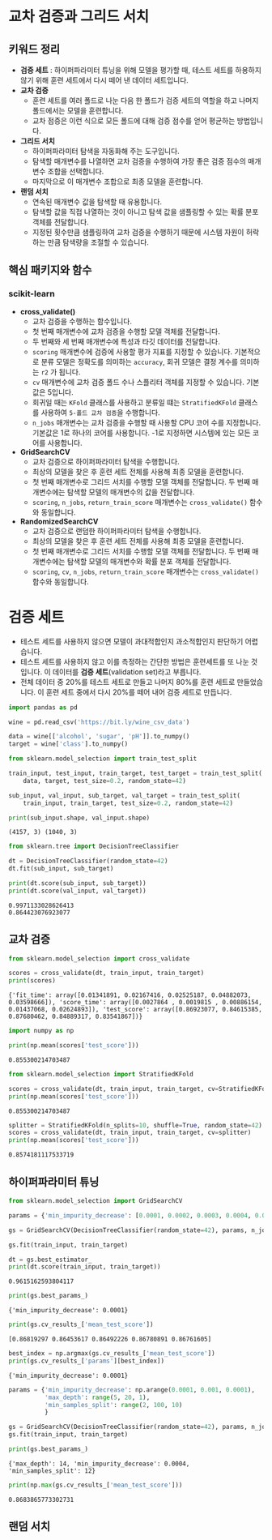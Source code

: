 # 교차 검증과 그리드 서치

## 키워드 정리

- **검증 세트** : 하이퍼파라미터 튜닝을 위해 모델을 평가할 때, 테스트 세트를 하용하지 않기 위해 훈련 세트에서 다시 떼어 낸 데이터 세트입니다.
- **교차 검증**
  - 훈련 세트를 여러 폴드로 나눈 다음 한 폴드가 검증 세트의 역할을 하고 나머지 폴드에서는 모델을 훈련합니다.
  - 교차 점증은 이런 식으로 모든 폴드에 대해 검증 점수를 얻어 평균하는 방법입니다.
- **그리드 서치**
  - 하이퍼파라미터 탐색을 자동화해 주는 도구입니다.
  - 탐색할 매개변수를 나열하면 교차 검증을 수행하여 가장 좋은 검증 점수의 매개변수 조합을 선택합니다.
  - 마지막으로 이 매개변수 조합으로 최종 모델을 훈련합니다.
- **랜덤 서치**
  - 연속된 매개변수 값을 탐색할 때 유용합니다.
  - 탐색할 값을 직접 나열하는 것이 아니고 탐색 값을 샘플링할 수 있는 확률 분포 객체를 전달합니다.
  - 지정된 횟수만큼 샘플링하여 교차 검증을 수행하기 때문에 시스템 자원이 허락하는 만큼 탐색량을 조절할 수 있습니다.

## 핵심 패키지와 함수

### scikit-learn

- **cross_validate()**
  - 교차 검증을 수행하는 함수입니다.
  - 첫 번째 매개변수에 교차 검증을 수행할 모델 객체를 전달합니다.
  - 두 번째와 세 번째 매개변수에 특성과 타깃 데이터를 전달합니다.
  - `scoring` 매개변수에 검증에 사용할 평가 지표를 지정할 수 있습니다. 기본적으로 분류 모델은 정확도를 의미하는 `accuracy`, 회귀 모델은 결정 계수를 의미하는 `r2` 가 됩니다.
  - `cv` 매개변수에 교차 검증 폴드 수나 스플리터 객체를 지정할 수 있습니다. 기본값은 5입니다.
  - 회귀일 때는 `KFold` 클래스를 사용하고 분류일 떄는 `StratifiedKFold` 클래스를 사용하여 `5-폴드 교차 검증`을 수행합니다.
  - `n_jobs` 매개변수는 교차 검증을 수행할 때 사용할 CPU 코어 수를 지정합니다. 기본값은 1로 하나의 코어를 사용합니다. -1로 지정하면 시스템에 있는 모든 코어를 사용합니다.
- **GridSearchCV**
  - 교차 검증으로 하이퍼파라미터 탐색을 수행합니다.
  - 최상의 모델을 찾은 후 훈련 세트 전체를 사용해 최종 모델을 훈련합니다.
  - 첫 번째 매개변수로 그리드 서치를 수행할 모델 객체를 전달합니다. 두 번째 매개변수에는 탐색할 모델의 매개변수의 값을 전달합니다.
  - `scoring`, `n_jobs`, `return_train_score` 매개변수는 `cross_validate()` 함수와 동일합니다.
- **RandomizedSearchCV**
  - 교차 검증으로 랜덤한 하이퍼파라미터 탐색을 수행합니다.
  - 최상의 모델을 찾은 후 훈련 세트 전체를 사용해 최종 모델을 훈련합니다.
  - 첫 번째 매개변수로 그리드 서치를 수행할 모델 객체를 전달합니다. 두 번째 매개변수에는 탐색할 모델의 매개변수와 확률 분포 객체를 전달합니다.
  - `scoring`, `cv`, `n_jobs`, `return_train_score` 매개변수는 `cross_validate()` 함수와 동일합니다.

# 검증 세트

- 테스트 세트를 사용하지 않으면 모델이 과대적합인지 과소적합인지 판단하기 어렵습니다. 
- 테스트 세트를 사용하지 않고 이를 측정하는 간단한 방법은 훈련세트를 또 나눈 것 입니다. 이 데이터를 **검증 세트**(validation set)라고 부릅니다. 
- 전체 데이터 중 20%를 테스트 세트로 만들고 나머지 80%를 훈련 세트로 만들었습니다. 이 훈련 세트 중에서 다시 20%를 떼어 내어 검증 세트로 만듭니다. 



```python
import pandas as pd

wine = pd.read_csv('https://bit.ly/wine_csv_data')
```

```python
data = wine[['alcohol', 'sugar', 'pH']].to_numpy()
target = wine['class'].to_numpy()
```

```python
from sklearn.model_selection import train_test_split

train_input, test_input, train_target, test_target = train_test_split(
    data, target, test_size=0.2, random_state=42)
```

```python
sub_input, val_input, sub_target, val_target = train_test_split(
    train_input, train_target, test_size=0.2, random_state=42)
```

```python
print(sub_input.shape, val_input.shape)
```

```
(4157, 3) (1040, 3)
```

```python
from sklearn.tree import DecisionTreeClassifier

dt = DecisionTreeClassifier(random_state=42)
dt.fit(sub_input, sub_target)

print(dt.score(sub_input, sub_target))
print(dt.score(val_input, val_target))
```

```
0.9971133028626413
0.864423076923077
```

## 교차 검증

```python
from sklearn.model_selection import cross_validate

scores = cross_validate(dt, train_input, train_target)
print(scores)
```

```
{'fit_time': array([0.01341891, 0.02167416, 0.02525187, 0.04882073, 0.03598666]), 'score_time': array([0.0027864 , 0.0019815 , 0.00886154, 0.01437068, 0.02624893]), 'test_score': array([0.86923077, 0.84615385, 0.87680462, 0.84889317, 0.83541867])}
```

```python
import numpy as np

print(np.mean(scores['test_score']))
```

```
0.855300214703487
```

```python
from sklearn.model_selection import StratifiedKFold

scores = cross_validate(dt, train_input, train_target, cv=StratifiedKFold())
print(np.mean(scores['test_score']))
```

```
0.855300214703487
```

```python
splitter = StratifiedKFold(n_splits=10, shuffle=True, random_state=42)
scores = cross_validate(dt, train_input, train_target, cv=splitter)
print(np.mean(scores['test_score']))
```

```
0.8574181117533719
```

## 하이퍼파라미터 튜닝

```python
from sklearn.model_selection import GridSearchCV

params = {'min_impurity_decrease': [0.0001, 0.0002, 0.0003, 0.0004, 0.0005]}
```

```python
gs = GridSearchCV(DecisionTreeClassifier(random_state=42), params, n_jobs=-1)
```

```python
gs.fit(train_input, train_target)
```

```python
dt = gs.best_estimator_
print(dt.score(train_input, train_target))
```

```
0.9615162593804117
```

```python
print(gs.best_params_)
```

```
{'min_impurity_decrease': 0.0001}
```

```python
print(gs.cv_results_['mean_test_score'])
```

```
[0.86819297 0.86453617 0.86492226 0.86780891 0.86761605]
```

```python
best_index = np.argmax(gs.cv_results_['mean_test_score'])
print(gs.cv_results_['params'][best_index])
```

```
{'min_impurity_decrease': 0.0001}
```

```python
params = {'min_impurity_decrease': np.arange(0.0001, 0.001, 0.0001),
          'max_depth': range(5, 20, 1),
          'min_samples_split': range(2, 100, 10)
          }
```

```python
gs = GridSearchCV(DecisionTreeClassifier(random_state=42), params, n_jobs=-1)
gs.fit(train_input, train_target)
```

```python
print(gs.best_params_)
```

```
{'max_depth': 14, 'min_impurity_decrease': 0.0004, 'min_samples_split': 12}
```

```python
print(np.max(gs.cv_results_['mean_test_score']))
```

```
0.8683865773302731
```

## 랜덤 서치

